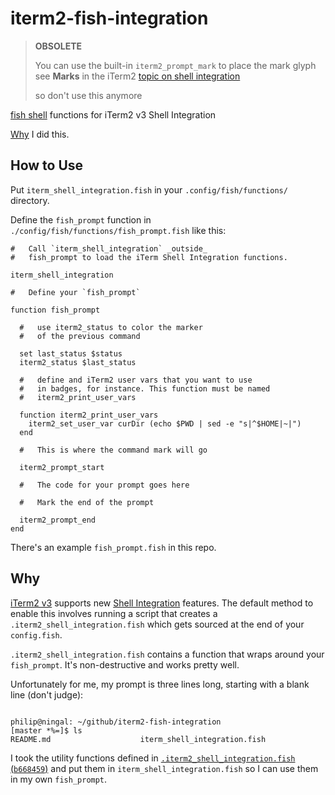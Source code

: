# iterm2-fish-integration


> **OBSOLETE**
>
> You can use the built-in
> `iterm2_prompt_mark`
> to place the mark glyph
> see **Marks** in the
> iTerm2 [topic on shell integration](https://www.iterm2.com/documentation-shell-integration.html)
>
> so don't use this anymore

[fish shell][fish] functions for iTerm2 v3 Shell Integration

[Why](#why) I did this.

## How to Use

Put `iterm_shell_integration.fish` in your `.config/fish/functions/` directory.

Define the `fish_prompt` function in  `./config/fish/functions/fish_prompt.fish`
like this:


```
#   Call `iterm_shell_integration` _outside_
#   fish_prompt to load the iTerm Shell Integration functions.

iterm_shell_integration

#   Define your `fish_prompt`

function fish_prompt

  #   use iterm2_status to color the marker
  #   of the previous command

  set last_status $status
  iterm2_status $last_status

  #   define and iTerm2 user vars that you want to use
  #   in badges, for instance. This function must be named
  #   iterm2_print_user_vars

  function iterm2_print_user_vars
    iterm2_set_user_var curDir (echo $PWD | sed -e "s|^$HOME|~|")
  end

  #   This is where the command mark will go

  iterm2_prompt_start

  #   The code for your prompt goes here

  #   Mark the end of the prompt

  iterm2_prompt_end
end
```

There's an example `fish_prompt.fish` in this repo.



## Why

[iTerm2 v3][iterm2v3] supports new [Shell Integration][shell_integration] features.
The default method to enable this involves running a script
that creates a `.iterm2_shell_integration.fish` which gets sourced
at the end of your `config.fish`.

`.iterm2_shell_integration.fish` contains a function that wraps
around your `fish_prompt`. It's non-destructive and works pretty well.

Unfortunately for me,
my prompt is three lines long, starting with a blank line (don't judge):

```

philip@ningal: ~/github/iterm2-fish-integration
[master *%=]$ ls
README.md                    iterm_shell_integration.fish
```

I took the utility functions defined in
[`.iterm2_shell_integration.fish`][iterm_fish_fns]
[(`b668459`)](https://github.com/gnachman/iterm2-website/blob/b6684595b61d60064034e04b08b2a7a82339a7e9/source/misc/fish_startup.in)
and put them in `iterm_shell_integration.fish`
so I can use them in my own `fish_prompt`.


[fish]: https://fishshell.com/
[iterm2v3]: https://www.iterm2.com/version3.html
[shell_integration]: https://www.iterm2.com/shell_integration.html
[iterm_fish_fns]: https://iterm2.com/misc/fish_startup.in


